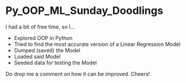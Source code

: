 # Py_OOP_ML_Sunday_Doodlings
I had a bit of free time, so I...

- Explored OOP in Python
- Tried to find the most accurate version of a Linear Regression Model
- Dumped (saved) the Model
- Loaded said Model
- Seeded data for testing the Model

Do drop me a comment on how it can be improved. Cheers!
